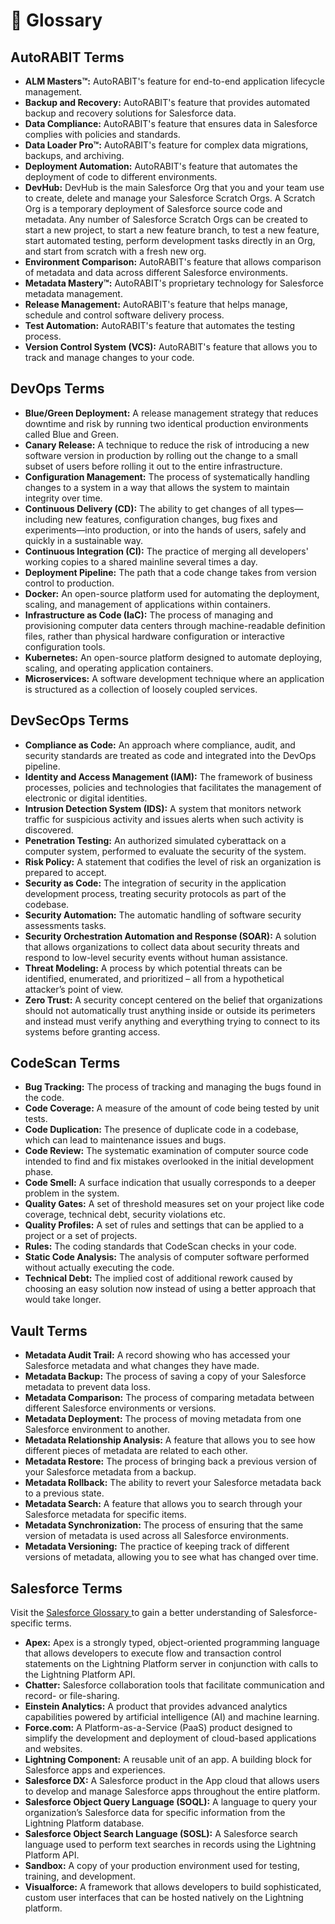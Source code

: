 # 📙 Glossary

## **AutoRABIT Terms**

* **ALM Masters™:** AutoRABIT's feature for end-to-end application lifecycle management.
* **Backup and Recovery:** AutoRABIT's feature that provides automated backup and recovery solutions for Salesforce data.
* **Data Compliance:** AutoRABIT's feature that ensures data in Salesforce complies with policies and standards.
* **Data Loader Pro™:** AutoRABIT's feature for complex data migrations, backups, and archiving.
* **Deployment Automation:** AutoRABIT's feature that automates the deployment of code to different environments.
* **DevHub:** DevHub is the main Salesforce Org that you and your team use to create, delete and manage your Salesforce Scratch Orgs. A Scratch Org is a temporary deployment of Salesforce source code and metadata. Any number of Salesforce Scratch Orgs can be created to start a new project, to start a new feature branch, to test a new feature, start automated testing, perform development tasks directly in an Org, and start from scratch with a fresh new org.
* **Environment Comparison:** AutoRABIT's feature that allows comparison of metadata and data across different Salesforce environments.
* **Metadata Mastery™:** AutoRABIT's proprietary technology for Salesforce metadata management.
* **Release Management:** AutoRABIT's feature that helps manage, schedule and control software delivery process.
* **Test Automation:** AutoRABIT's feature that automates the testing process.
* **Version Control System (VCS):** AutoRABIT's feature that allows you to track and manage changes to your code.

## **DevOps Terms**

* **Blue/Green Deployment:** A release management strategy that reduces downtime and risk by running two identical production environments called Blue and Green.
* **Canary Release:** A technique to reduce the risk of introducing a new software version in production by rolling out the change to a small subset of users before rolling it out to the entire infrastructure.
* **Configuration Management:** The process of systematically handling changes to a system in a way that allows the system to maintain integrity over time.
* **Continuous Delivery (CD):** The ability to get changes of all types—including new features, configuration changes, bug fixes and experiments—into production, or into the hands of users, safely and quickly in a sustainable way.
* **Continuous Integration (CI):** The practice of merging all developers' working copies to a shared mainline several times a day.
* **Deployment Pipeline:** The path that a code change takes from version control to production.
* **Docker:** An open-source platform used for automating the deployment, scaling, and management of applications within containers.
* **Infrastructure as Code (IaC):** The process of managing and provisioning computer data centers through machine-readable definition files, rather than physical hardware configuration or interactive configuration tools.
* **Kubernetes:** An open-source platform designed to automate deploying, scaling, and operating application containers.
* **Microservices:** A software development technique where an application is structured as a collection of loosely coupled services.

## **DevSecOps Terms**

* **Compliance as Code:** An approach where compliance, audit, and security standards are treated as code and integrated into the DevOps pipeline.
* **Identity and Access Management (IAM):** The framework of business processes, policies and technologies that facilitates the management of electronic or digital identities.
* **Intrusion Detection System (IDS):** A system that monitors network traffic for suspicious activity and issues alerts when such activity is discovered.
* **Penetration Testing:** An authorized simulated cyberattack on a computer system, performed to evaluate the security of the system.
* **Risk Policy:** A statement that codifies the level of risk an organization is prepared to accept.
* **Security as Code:** The integration of security in the application development process, treating security protocols as part of the codebase.
* **Security Automation:** The automatic handling of software security assessments tasks.
* **Security Orchestration Automation and Response (SOAR):** A solution that allows organizations to collect data about security threats and respond to low-level security events without human assistance.
* **Threat Modeling:** A process by which potential threats can be identified, enumerated, and prioritized – all from a hypothetical attacker’s point of view.
* **Zero Trust:** A security concept centered on the belief that organizations should not automatically trust anything inside or outside its perimeters and instead must verify anything and everything trying to connect to its systems before granting access.

## **CodeScan Terms**

* **Bug Tracking:** The process of tracking and managing the bugs found in the code.
* **Code Coverage:** A measure of the amount of code being tested by unit tests.
* **Code Duplication:** The presence of duplicate code in a codebase, which can lead to maintenance issues and bugs.
* **Code Review:** The systematic examination of computer source code intended to find and fix mistakes overlooked in the initial development phase.
* **Code Smell:** A surface indication that usually corresponds to a deeper problem in the system.
* **Quality Gates:** A set of threshold measures set on your project like code coverage, technical debt, security violations etc.
* **Quality Profiles:** A set of rules and settings that can be applied to a project or a set of projects.
* **Rules:** The coding standards that CodeScan checks in your code.
* **Static Code Analysis:** The analysis of computer software performed without actually executing the code.
* **Technical Debt:** The implied cost of additional rework caused by choosing an easy solution now instead of using a better approach that would take longer.

## **Vault Terms**

* **Metadata Audit Trail:** A record showing who has accessed your Salesforce metadata and what changes they have made.
* **Metadata Backup:** The process of saving a copy of your Salesforce metadata to prevent data loss.
* **Metadata Comparison:** The process of comparing metadata between different Salesforce environments or versions.
* **Metadata Deployment:** The process of moving metadata from one Salesforce environment to another.
* **Metadata Relationship Analysis:** A feature that allows you to see how different pieces of metadata are related to each other.
* **Metadata Restore:** The process of bringing back a previous version of your Salesforce metadata from a backup.
* **Metadata Rollback:** The ability to revert your Salesforce metadata back to a previous state.
* **Metadata Search:** A feature that allows you to search through your Salesforce metadata for specific items.
* **Metadata Synchronization:** The process of ensuring that the same version of metadata is used across all Salesforce environments.
* **Metadata Versioning:** The practice of keeping track of different versions of metadata, allowing you to see what has changed over time.

## **Salesforce Terms**

Visit the [Salesforce Glossary ](https://help.salesforce.com/s/articleView?id=sf.glossary.htm\&type=5)to gain a better understanding of Salesforce-specific terms.

* **Apex:** Apex is a strongly typed, object-oriented programming language that allows developers to execute flow and transaction control statements on the Lightning Platform server in conjunction with calls to the Lightning Platform API.&#x20;
* **Chatter:** Salesforce collaboration tools that facilitate communication and record- or file-sharing.&#x20;
* **Einstein Analytics:** A product that provides advanced analytics capabilities powered by artificial intelligence (AI) and machine learning.
* **Force.com:** A Platform-as-a-Service (PaaS) product designed to simplify the development and deployment of cloud-based applications and websites.
* **Lightning Component:** A reusable unit of an app. A building block for Salesforce apps and experiences.
* **Salesforce DX:** A Salesforce product in the App cloud that allows users to develop and manage Salesforce apps throughout the entire platform.
* **Salesforce Object Query Language (SOQL):** A language to query your organization’s Salesforce data for specific information from the Lightning Platform database.
* **Salesforce Object Search Language (SOSL):** A Salesforce search language used to perform text searches in records using the Lightning Platform API.
* **Sandbox:** A copy of your production environment used for testing, training, and development.
* **Visualforce:** A framework that allows developers to build sophisticated, custom user interfaces that can be hosted natively on the Lightning platform.

